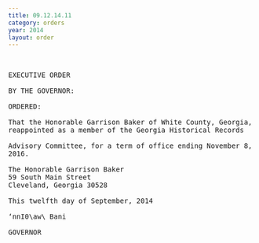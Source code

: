 ```yaml
---
title: 09.12.14.11
category: orders
year: 2014
layout: order
---
```


<pre> 

EXECUTIVE ORDER

BY THE GOVERNOR:

ORDERED:

That the Honorable Garrison Baker of White County, Georgia, is
reappointed as a member of the Georgia Historical Records

Advisory Committee, for a term of office ending November 8,
2016.

The Honorable Garrison Baker
59 South Main Street
Cleveland, Georgia 30528

This twelfth day of September, 2014

‘nnI0\aw\ Bani

GOVERNOR

</pre>

